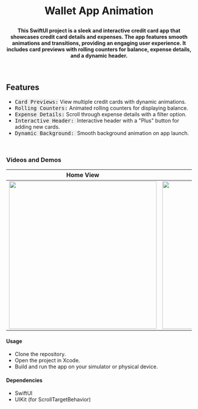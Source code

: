 # <p align="center"><b>Wallet App Animation</b></p>


#### <p align="center">This SwiftUI project is a sleek and interactive credit card app that showcases credit card details and expenses. The app features smooth animations and transitions, providing an engaging user experience. It includes card previews with rolling counters for balance, expense details, and a dynamic header.
</p>

<br>

## **Features**
- <kbd style="background-color: #f0f0f0">Card Previews:</kbd> View multiple credit cards with dynamic animations.
- <kbd style="background-color: #f0f0f0">Rolling Counters:</kbd> Animated rolling counters for displaying balance.
- <kbd style="background-color: #f0f0f0">Expense Details:</kbd> Scroll through expense details with a filter option.
- <kbd style="background-color: #f0f0f0">Interactive Header: </kbd> Interactive header with a "Plus" button for adding new cards.
- <kbd style="background-color: #f0f0f0">Dynamic Background: </kbd> Smooth background animation on app launch.

<br>

### **Videos and Demos**
| Home View | Detail View |
|:---------------:|:----------------:|
|<img width="400" src="https://github.com/ZelynaFarrell/WalletAppAnimation/assets/117409535/ac7536af-2ca2-4c67-ab31-d94f278ad4b5">|<img width="400" src="https://github.com/ZelynaFarrell/WalletAppAnimation/assets/117409535/6730b8df-3446-42f7-b852-e68d149815b1">|


#### **Usage**
- Clone the repository.
- Open the project in Xcode.
- Build and run the app on your simulator or physical device.

#### **Dependencies**
- SwiftUI
- UIKit (for ScrollTargetBehavior)
